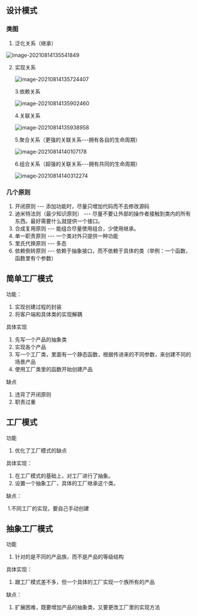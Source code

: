 ## 设计模式

### 类图

1. 泛化关系（继承）

![image-20210814135541849](C:\Users\Administrator.SKY-20210621KTP\AppData\Roaming\Typora\typora-user-images\image-20210814135541849.png)

2. 实现关系

   ![image-20210814135724407](C:\Users\Administrator.SKY-20210621KTP\AppData\Roaming\Typora\typora-user-images\image-20210814135724407.png)

   3.依赖关系

   ![image-20210814135902460](C:\Users\Administrator.SKY-20210621KTP\AppData\Roaming\Typora\typora-user-images\image-20210814135902460.png)

   4.关联关系

   ![image-20210814135938958](C:\Users\Administrator.SKY-20210621KTP\AppData\Roaming\Typora\typora-user-images\image-20210814135938958.png)

   5.聚合关系（更强的关联关系---拥有各自的生命周期）

   ![image-20210814140107178](C:\Users\Administrator.SKY-20210621KTP\AppData\Roaming\Typora\typora-user-images\image-20210814140107178.png)

   6.组合关系（超强的关联关系---拥有共同的生命周期）

   ![image-20210814140312274](C:\Users\Administrator.SKY-20210621KTP\AppData\Roaming\Typora\typora-user-images\image-20210814140312274.png)	

### 几个原则

1. 开闭原则 --- 添加功能时，尽量只增加代码而不去修改源码
2. 迪米特法则（最少知识原则） --- 尽量不要让外部的操作者接触到类内的所有东西。最好需要什么就提供一个接口。
3. 合成复用原则 ---  能组合尽量使用组合，少使用继承。
4. 单一职责原则 --- 一个类对外只提供一种功能  
5. 里氏代换原则 --- 多态
6. 依赖倒转原则 --- 依赖于抽象接口，而不依赖于具体的类（举例：一个函数，函数里有个参数）

## 简单工厂模式

功能：

1. 实现创建过程的封装
2. 将客户端和具体类的实现解耦

具体实现

1. 先写一个产品的抽象类
2. 实现各个产品
3. 写一个工厂类，里面有一个静态函数，根据传进来的不同参数，来创建不同的场景产品
4. 使用工厂类里的函数开始创建产品

缺点

1. 违背了开闭原则
2. 职责过重

## 工厂模式

功能

1. 优化了工厂模式的缺点

具体实现：

1. 在工厂模式的基础上，对工厂进行了抽象。
2. 设置一个抽象工厂，具体的工厂继承这个类。

缺点：

​	1.不同工厂的实现，要自己手动创建

## 抽象工厂模式

功能

1. 针对的是不同的产品族，而不是产品的等级结构

具体实现：

1. 跟工厂模式差不多，但一个具体的工厂实现一个族所有的产品

缺点：

1. 扩展困难，既要增加产品的抽象类，又要更改工厂里的实现方法
